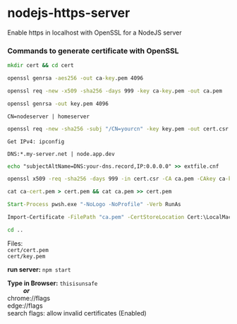 # nodejs-https-server
Enable https in localhost with OpenSSL for a NodeJS server

### Commands to generate certificate with OpenSSL

```cmd
mkdir cert && cd cert
```
```cmd
openssl genrsa -aes256 -out ca-key.pem 4096
```
```cmd
openssl req -new -x509 -sha256 -days 999 -key ca-key.pem -out ca.pem
```
```cmd
openssl genrsa -out key.pem 4096
```
`CN=nodeserver | homeserver`
```cmd
openssl req -new -sha256 -subj "/CN=yourcn" -key key.pem -out cert.csr
```
`Get IPv4: ipconfig`

`DNS:*.my-server.net | node.app.dev`
```cmd
echo "subjectAltName=DNS:your-dns.record,IP:0.0.0.0" >> extfile.cnf
```
```cmd
openssl x509 -req -sha256 -days 999 -in cert.csr -CA ca.pem -CAkey ca-key.pem -out ca-cert.pem -extfile extfile.cnf -CAcreateserial
```
```cmd
cat ca-cert.pem > cert.pem && cat ca.pem >> cert.pem
```
```cmd
Start-Process pwsh.exe "-NoLogo -NoProfile" -Verb RunAs
```
```cmd
Import-Certificate -FilePath "ca.pem" -CertStoreLocation Cert:\LocalMachine\Root
```
```cmd
cd ..
```

Files:\
    `cert/cert.pem`\
    `cert/key.pem`

**run server:** `npm start`

**Type in Browser:** `thisisunsafe`\
&emsp; &emsp; **_or_**\
chrome://flags\
edge://flags\
    search flags: allow invalid certificates    (Enabled)
    
